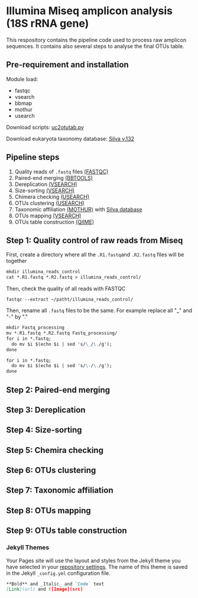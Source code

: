 # Illumina Miseq amplicon analysis (18S rRNA gene)
This respository contains the pipeline code used to process raw amplicon sequences. 
It contains also several steps to analyse the final OTUs table.

## Pre-requirement and installation
Module load:
- fastqc
- vsearch
- bbmap
- mothur
- usearch

 Download scripts: [uc2otutab.py](https://drive5.com/python/uc2otutab_py.html)
 
 Download eukaryota taxonomy database: [Silva v.132](https://www.arb-silva.de/no_cache/download/archive/release_132/Exports/)


## Pipeline steps
1. Quality reads of `.fastq` files [(FASTQC)](https://www.bioinformatics.babraham.ac.uk/projects/fastqc/)
2. Paired-end merging [(BBTOOLS)](https://jgi.doe.gov/data-and-tools/bbtools/)
3. Dereplication [(VSEARCH)](https://github.com/torognes/vsearch)
4. Size-sorting [(VSEARCH)](https://github.com/torognes/vsearch)
5. Chimera checking [(USEARCH)](http://www.drive5.com/usearch/)
6. OTUs clustering [(USEARCH)](http://www.drive5.com/usearch/)
7. Taxonomic affiliation [(MOTHUR)](https://www.mothur.org/) with [Silva database](https://www.arb-silva.de/)
8. OTUs mapping [(VSEARCH)](https://github.com/torognes/vsearch)
9. OTUs table construction [(QIIME)](http://qiime.org/)

## Step 1: Quality control of raw reads from Miseq
First, create a directory where all the `.R1.fastq`and `.R2.fastq` files will be together
```markdown
mkdir illumina_reads_control
cat *.R1.fastq *.R2.fastq > illumina_reads_control/
```
Then, check the quality of all reads with FASTQC
```rmarkdown
fastqc --extract ~/patht/illumina_reads_control/
```
Then, rename all `.fastq` files to be the same. For example replace all "_" and "-" by "."
```markdown
mkdir Fastq_processing
mv *.R1.fastq *.R2.fastq Fastq_processing/
for i in *.fastq; 
  do mv $i $(echo $i | sed 's/\_/\./g'); 
done

for i in *.fastq; 
  do mv $i $(echo $i | sed 's/\-/\./g'); 
done
```


## Step 2: Paired-end merging

## Step 3: Dereplication

## Step 4: Size-sorting

## Step 5: Chemira checking

## Step 6: OTUs clustering

## Step 7: Taxonomic affiliation 

## Step 8: OTUs mapping

## Step 9: OTUs table construction




### Jekyll Themes
Your Pages site will use the layout and styles from the Jekyll theme you have selected in your [repository settings](https://github.com/nastasiafd/SaveTheArcticPhytoplankton/settings). The name of this theme is saved in the Jekyll `_config.yml` configuration file.

```markdown
**Bold** and _Italic_ and `Code` text
[Link](url) and ![Image](src)
```
